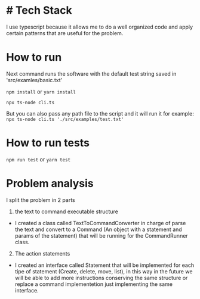 # # Tech Stack
I use typescript because it allows me to do a well organized code and apply certain patterns that are useful for the problem.

# How to run
Next command runs the software with the default test string saved in 'src/examles/basic.txt' 

`npm install` or `yarn install`

`npx ts-node cli.ts`

But you can also pass any path file to the script and it will run it for example:
`npx ts-node cli.ts './src/examples/test.txt'`

# How to run tests
`npm run test` or `yarn test`


# Problem analysis
I split the problem in 2 parts

1) the text to command executable structure
- I created a class called TextToCommandConverter in charge of parse the text and convert to a Command (An object with a statement and params of the statement) that will be running for the CommandRunner class. 

2) The action statements
- I created an interface called Statement that will be implemented for each tipe of statement (Create, delete, move, list), in this way in the future we will be able to add more instructions conserving the same structure or replace a command implementetion just implementing the same interface.


